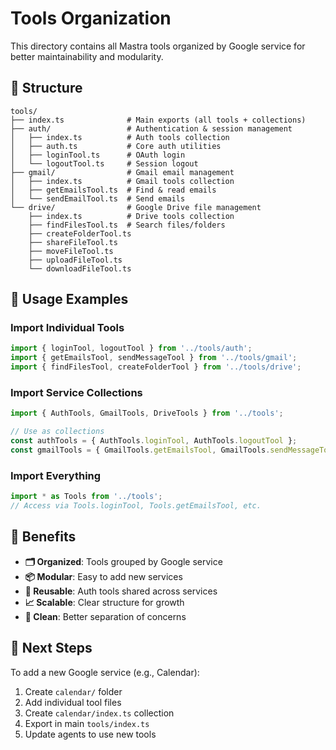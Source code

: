 # Tools Organization

This directory contains all Mastra tools organized by Google service for better maintainability and modularity.

## 📁 Structure

```
tools/
├── index.ts              # Main exports (all tools + collections)
├── auth/                 # Authentication & session management
│   ├── index.ts          # Auth tools collection
│   ├── auth.ts           # Core auth utilities
│   ├── loginTool.ts      # OAuth login
│   └── logoutTool.ts     # Session logout
├── gmail/                # Gmail email management
│   ├── index.ts          # Gmail tools collection
│   ├── getEmailsTool.ts  # Find & read emails
│   └── sendEmailTool.ts  # Send emails
└── drive/                # Google Drive file management
    ├── index.ts          # Drive tools collection
    ├── findFilesTool.ts  # Search files/folders
    ├── createFolderTool.ts
    ├── shareFileTool.ts
    ├── moveFileTool.ts
    ├── uploadFileTool.ts
    └── downloadFileTool.ts
```

## 🚀 Usage Examples

### Import Individual Tools
```typescript
import { loginTool, logoutTool } from '../tools/auth';
import { getEmailsTool, sendMessageTool } from '../tools/gmail';
import { findFilesTool, createFolderTool } from '../tools/drive';
```

### Import Service Collections
```typescript
import { AuthTools, GmailTools, DriveTools } from '../tools';

// Use as collections
const authTools = { AuthTools.loginTool, AuthTools.logoutTool };
const gmailTools = { GmailTools.getEmailsTool, GmailTools.sendMessageTool };
```

### Import Everything
```typescript
import * as Tools from '../tools';
// Access via Tools.loginTool, Tools.getEmailsTool, etc.
```

## 🔧 Benefits

- **🗂️ Organized**: Tools grouped by Google service
- **📦 Modular**: Easy to add new services 
- **🔄 Reusable**: Auth tools shared across services
- **📈 Scalable**: Clear structure for growth
- **🧹 Clean**: Better separation of concerns

## 🎯 Next Steps

To add a new Google service (e.g., Calendar):
1. Create `calendar/` folder
2. Add individual tool files
3. Create `calendar/index.ts` collection
4. Export in main `tools/index.ts`
5. Update agents to use new tools 